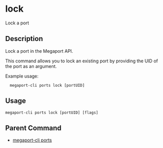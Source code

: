 # lock

Lock a port

## Description

Lock a port in the Megaport API.

This command allows you to lock an existing port by providing the UID of the port as an argument.

Example usage:

```
  megaport-cli ports lock [portUID]

```



## Usage

```
megaport-cli ports lock [portUID] [flags]
```



## Parent Command

* [megaport-cli ports](megaport-cli_ports.md)







